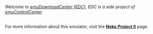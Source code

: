 ###### Welcome to [emuDownloadCenter (EDC)](https://github.com/PhoenixInteractiveNL/emuDownloadCenter/wiki/), EDC is a side project of [emuControlCenter](https://github.com/PhoenixInteractiveNL/emuControlCenter/wiki/)

For more information about this emulator, visit the [**Neko Project II**](https://github.com/PhoenixInteractiveNL/emuDownloadCenter/wiki/Emulator-nekoprojectii#menu) page.
